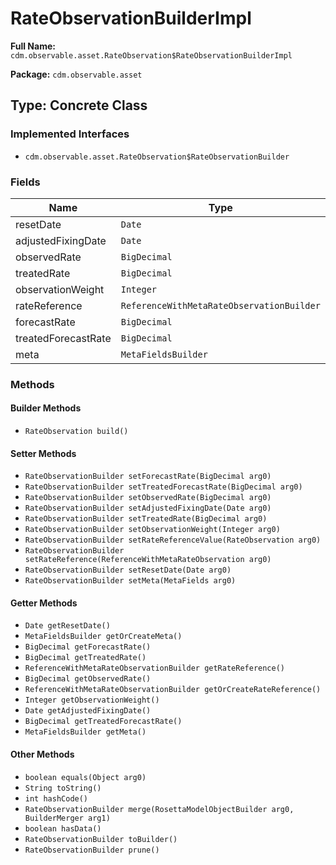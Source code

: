 # RateObservationBuilderImpl

**Full Name:** `cdm.observable.asset.RateObservation$RateObservationBuilderImpl`

**Package:** `cdm.observable.asset`

## Type: Concrete Class

### Implemented Interfaces

- `cdm.observable.asset.RateObservation$RateObservationBuilder`

### Fields

| Name | Type | Description |
|------|------|-------------|
| resetDate | `Date` |  |
| adjustedFixingDate | `Date` |  |
| observedRate | `BigDecimal` |  |
| treatedRate | `BigDecimal` |  |
| observationWeight | `Integer` |  |
| rateReference | `ReferenceWithMetaRateObservationBuilder` |  |
| forecastRate | `BigDecimal` |  |
| treatedForecastRate | `BigDecimal` |  |
| meta | `MetaFieldsBuilder` |  |

### Methods

#### Builder Methods

- `RateObservation build()`

#### Setter Methods

- `RateObservationBuilder setForecastRate(BigDecimal arg0)`
- `RateObservationBuilder setTreatedForecastRate(BigDecimal arg0)`
- `RateObservationBuilder setObservedRate(BigDecimal arg0)`
- `RateObservationBuilder setAdjustedFixingDate(Date arg0)`
- `RateObservationBuilder setTreatedRate(BigDecimal arg0)`
- `RateObservationBuilder setObservationWeight(Integer arg0)`
- `RateObservationBuilder setRateReferenceValue(RateObservation arg0)`
- `RateObservationBuilder setRateReference(ReferenceWithMetaRateObservation arg0)`
- `RateObservationBuilder setResetDate(Date arg0)`
- `RateObservationBuilder setMeta(MetaFields arg0)`

#### Getter Methods

- `Date getResetDate()`
- `MetaFieldsBuilder getOrCreateMeta()`
- `BigDecimal getForecastRate()`
- `BigDecimal getTreatedRate()`
- `ReferenceWithMetaRateObservationBuilder getRateReference()`
- `BigDecimal getObservedRate()`
- `ReferenceWithMetaRateObservationBuilder getOrCreateRateReference()`
- `Integer getObservationWeight()`
- `Date getAdjustedFixingDate()`
- `BigDecimal getTreatedForecastRate()`
- `MetaFieldsBuilder getMeta()`

#### Other Methods

- `boolean equals(Object arg0)`
- `String toString()`
- `int hashCode()`
- `RateObservationBuilder merge(RosettaModelObjectBuilder arg0, BuilderMerger arg1)`
- `boolean hasData()`
- `RateObservationBuilder toBuilder()`
- `RateObservationBuilder prune()`

